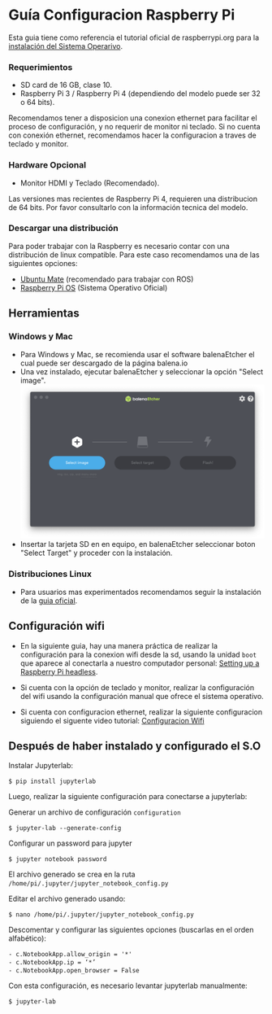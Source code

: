 # Guía Configuracion Raspberry Pi #

Esta guia tiene como referencia el tutorial oficial de raspberrypi.org para la [instalación del Sistema Operarivo](https://www.raspberrypi.org/documentation/installation/installing-images/).

### Requerimientos ###
- SD card de 16 GB, clase 10.
- Raspberry Pi 3 / Raspberry Pi 4 (dependiendo del modelo puede ser 32 o 64 bits).

Recomendamos tener a disposicion una conexion ethernet para facilitar el proceso de configuración, y no requerir de monitor ni teclado. Si no cuenta con conexión ethernet, recomendamos hacer la configuracion a traves de teclado y monitor.

### Hardware Opcional ###
- Monitor HDMI y Teclado (Recomendado).

Las versiones mas recientes de Raspberry Pi 4, requieren una distribucion de 64 bits. Por favor consultarlo con la información tecnica del modelo.

### Descargar una distribución ###

Para poder trabajar con la Raspberry es necesario contar con una distribución de linux compatible. Para este caso recomendamos una de las siguientes opciones:

- [Ubuntu Mate](https://ubuntu-mate.org/download/) (recomendado para trabajar con ROS)
- [Raspberry Pi OS](https://www.raspberrypi.org/downloads/raspberry-pi-os/) (Sistema Operativo Oficial)

## Herramientas ##

### Windows y Mac ###
- Para Windows y Mac, se recomienda usar el software balenaEtcher el cual puede ser descargado de la página balena.io
- Una vez instalado, ejecutar balenaEtcher y seleccionar la opción "Select image".
![](./media/01.PNG)
- Insertar la tarjeta SD en en equipo, en balenaEtcher seleccionar boton "Select Target" y proceder con la instalación.

### Distribuciones Linux ###
- Para usuarios mas experimentados recomendamos seguir la instalación de la [guia oficial](https://www.raspberrypi.org/documentation/installation/installing-images/linux.md).

## Configuración wifi ##

- En la siguiente guia, hay una manera práctica de realizar la configuración para la conexion wifi desde la sd, usando la unidad `boot` que aparece al conectarla a nuestro computador personal: [Setting up a Raspberry Pi headless](https://www.raspberrypi.org/documentation/configuration/wireless/headless.md).

- Si cuenta con la opción de teclado y monitor, realizar la configuración del wifi usando la configuración manual que ofrece el sistema operativo.

- Si cuenta con configuracion ethernet, realizar la siguiente configuracion siguiendo el siguente video tutorial: [Configuracion Wifi](https://www.youtube.com/watch?v=-vb9YOKQVeY)


## Después de haber instalado y configurado el S.O ##
Instalar Jupyterlab:
```
$ pip install jupyterlab
```

Luego, realizar la siguiente configuración para conectarse a jupyterlab:

Generar un archivo de configuración `configuration`
```
$ jupyter-lab --generate-config
```
Configurar un password para jupyter
```
$ jupyter notebook password
```

El archivo generado se crea en la ruta `/home/pi/.jupyter/jupyter_notebook_config.py`

Editar el archivo generado usando:
```
$ nano /home/pi/.jupyter/jupyter_notebook_config.py
```

Descomentar y configurar las siguientes opciones (buscarlas en el orden alfabético):
```
- c.NotebookApp.allow_origin = '*'
- c.NotebookApp.ip = ‘*’
- c.NotebookApp.open_browser = False
```

Con esta configuración, es necesario levantar jupyterlab manualmente:
```
$ jupyter-lab
```